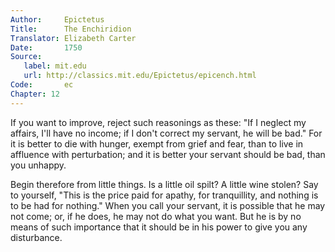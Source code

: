 ```yaml
---
Author:     Epictetus  
Title:      The Enchiridion  
Translator: Elizabeth Carter  
Date:       1750  
Source:
   label: mit.edu
   url: http://classics.mit.edu/Epictetus/epicench.html
Code:       ec  
Chapter: 12
---
```


If you want to improve, reject such reasonings as these: "If I neglect my
affairs, I'll have no income; if I don't correct my servant, he will be bad."
For it is better to die with hunger, exempt from grief and fear, than to live
in affluence with perturbation; and it is better your servant should be bad,
than you unhappy.

Begin therefore from little things. Is a little oil spilt? A little wine
stolen? Say to yourself, "This is the price paid for apathy, for tranquillity,
and nothing is to be had for nothing." When you call your servant, it is
possible that he may not come; or, if he does, he may not do what you want. But
he is by no means of such importance that it should be in his power to give you
any disturbance.


